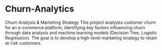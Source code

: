 # Churn-Analytics
Churn Analysis &amp; Marketing Strategy This project analyzes customer churn for an e-commerce platform, identifying key factors influencing churn through data analysis and machine learning models (Decision Tree, Logistic Regression). The goal is to develop a high-level marketing strategy to retain at-risk customers.
